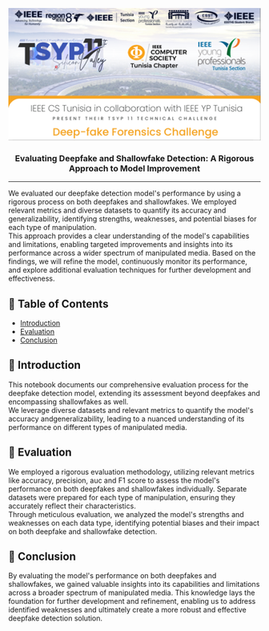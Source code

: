 <p align="center">
  <a href="" rel="noopener">
 <img src="images/tsyp.png" alt="Project logo"></a>
</p>
<h3 align="center"> <b> Evaluating Deepfake and Shallowfake Detection: A Rigorous Approach to Model Improvement
 </b>
</h3>

<div align="center">


</div>

---

<p align=""> We evaluated our deepfake detection model's performance by using a rigorous process on both deepfakes and shallowfakes. We employed relevant metrics and diverse datasets to quantify its accuracy and generalizability, identifying strengths, weaknesses, and potential biases for each type of manipulation. <br> This approach provides a clear understanding of the model's capabilities and limitations, enabling targeted improvements and insights into its performance across a wider spectrum of manipulated media. Based on the findings, we will refine the model, continuously monitor its performance, and explore additional evaluation techniques for further development and effectiveness.
    <br> 
</p>

## 📝 Table of Contents

- [Introduction](#introduction)
- [Evaluation](#evaluation)
- [Conclusion](#conclusion)

## 🧐 Introduction <a name = "introduction"></a>

This notebook documents our comprehensive evaluation process for the deepfake detection model, extending its assessment beyond deepfakes and encompassing shallowfakes as well.<br> We leverage diverse datasets and relevant metrics to quantify the model's accuracy andgeneralizability, leading to a nuanced understanding of its performance on different types of manipulated media.

## 🏁 Evaluation <a name = "evaluation"></a>

We employed a rigorous evaluation methodology, utilizing relevant metrics like accuracy, precision, auc and F1 score to assess the model's performance on both deepfakes and shallowfakes individually. Separate datasets were prepared for each type of manipulation, ensuring they accurately reflect their characteristics.<br>Through meticulous evaluation, we analyzed the model's strengths and weaknesses on each data type, identifying potential biases and their impact on both deepfake and shallowfake detection.

## 🎈 Conclusion <a name="conclusion"></a>

By evaluating the model's performance on both deepfakes and shallowfakes, we gained valuable insights into its capabilities and limitations across a broader spectrum of manipulated media. This knowledge lays the foundation for further development and refinement, enabling us to address identified weaknesses and ultimately create a more robust and effective deepfake detection solution.


